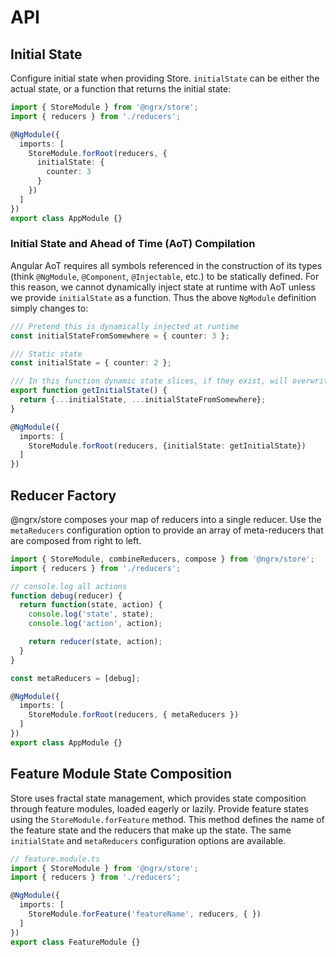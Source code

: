 # API

## Initial State

Configure initial state when providing Store. `initialState` can be either the actual state, or a function that returns the initial state:

```ts
import { StoreModule } from '@ngrx/store';
import { reducers } from './reducers';

@NgModule({
  imports: [
    StoreModule.forRoot(reducers, {
      initialState: {
        counter: 3
      }
    })
  ]
})
export class AppModule {}
```

### Initial State and Ahead of Time (AoT) Compilation

Angular AoT requires all symbols referenced in the construction of its types (think `@NgModule`, `@Component`, `@Injectable`, etc.) to be statically defined. For this reason, we cannot dynamically inject state at runtime with AoT unless we provide `initialState` as a function. Thus the above `NgModule` definition simply changes to:

```ts
/// Pretend this is dynamically injected at runtime
const initialStateFromSomewhere = { counter: 3 };

/// Static state
const initialState = { counter: 2 };

/// In this function dynamic state slices, if they exist, will overwrite static state at runtime.
export function getInitialState() {
  return {...initialState, ...initialStateFromSomewhere};
}

@NgModule({
  imports: [
    StoreModule.forRoot(reducers, {initialState: getInitialState})
  ]
})
```

## Reducer Factory

@ngrx/store composes your map of reducers into a single reducer. Use the `metaReducers`
configuration option to provide an array of meta-reducers that are composed from right to left.

```ts
import { StoreModule, combineReducers, compose } from '@ngrx/store';
import { reducers } from './reducers';

// console.log all actions
function debug(reducer) {
  return function(state, action) {
    console.log('state', state);
    console.log('action', action);

    return reducer(state, action);
  }
}

const metaReducers = [debug];

@NgModule({
  imports: [
    StoreModule.forRoot(reducers, { metaReducers })
  ]
})
export class AppModule {}
```

## Feature Module State Composition

Store uses fractal state management, which provides state composition through feature modules,
loaded eagerly or lazily. Provide feature states using the `StoreModule.forFeature` method. This
method defines the name of the feature state and the reducers that make up the state. The same `initialState`
and `metaReducers` configuration options are available.

```ts
// feature.module.ts
import { StoreModule } from '@ngrx/store';
import { reducers } from './reducers';

@NgModule({
  imports: [
    StoreModule.forFeature('featureName', reducers, { })
  ]
})
export class FeatureModule {}
```
